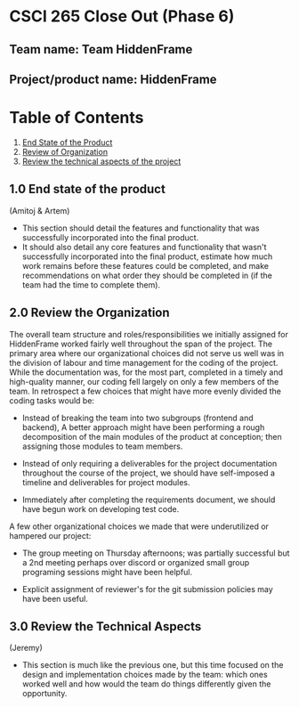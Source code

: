 # CSCI 265 Close Out (Phase 6)

## Team name: Team HiddenFrame

## Project/product name: HiddenFrame


# Table of Contents

1.  [End State of the Product](#10-end-state-of-the-product)
2.  [Review of Organization](#20-review-the-organization)
3.  [Review the technical aspects of the project](#30-review-the-technical-aspects)


## 1.0 End state of the product
(Amitoj & Artem)
- This section should detail the features and functionality that was successfully incorporated into the final product.
- It should also detail any core features and functionality that wasn't successfully incorporated into the final product, estimate how much work remains before these features could be completed, and make recommendations on what order they should be completed in (if the team had the time to complete them).

## 2.0 Review the Organization

The overall team structure and roles/responsibilities we initially assigned for HiddenFrame worked fairly well throughout the span of the project. The primary area where our organizational choices did not serve us well was in the division of labour and time management for the coding of the project. While the documentation was, for the most part, completed in a timely and high-quality manner, our coding fell largely on only a few members of the team. In retrospect a few choices that might have more evenly divided the coding tasks would be:

- Instead of breaking the team into two subgroups (frontend and backend), A better approach might have been performing a rough decomposition of the main modules of the product at conception; then assigning those modules to team members.

- Instead of only requiring a deliverables for the project documentation throughout the course of the project, we should have self-imposed a timeline and deliverables for project modules.

- Immediately after completing the requirements document, we should have begun work on developing test code.

A few other organizational choices we made that were underutilized or hampered our project:

- The group meeting on Thursday afternoons; was partially successful but a 2nd meeting perhaps over discord or organized small group programing sessions might have been helpful. 

- Explicit assignment of reviewer's for the git submission policies may have been useful. 

## 3.0 Review the Technical Aspects
(Jeremy)
- This section is much like the previous one, but this time focused on the design and implementation choices made by the team: which ones worked well and how would the team do things differently given the opportunity. 